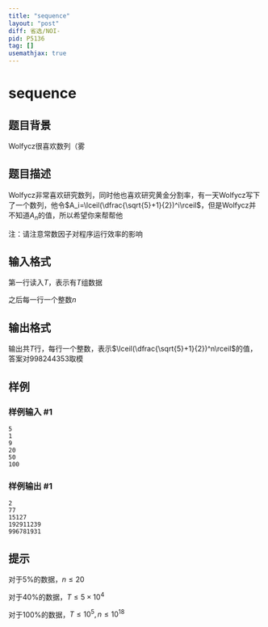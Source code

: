 ```yaml
---
title: "sequence"
layout: "post"
diff: 省选/NOI-
pid: P5136
tag: []
usemathjax: true
---
```


# sequence
## 题目背景

Wolfycz很喜欢数列（雾
## 题目描述

Wolfycz非常喜欢研究数列，同时他也喜欢研究黄金分割率，有一天Wolfycz写下了一个数列，他令$A_i=\lceil(\dfrac{\sqrt{5}+1}{2})^i\rceil$，但是Wolfycz并不知道$A_n$的值，所以希望你来帮帮他

注：请注意常数因子对程序运行效率的影响
## 输入格式

第一行读入$T$，表示有$T$组数据

之后每一行一个整数$n$
## 输出格式

输出共$T$行，每行一个整数，表示$\lceil(\dfrac{\sqrt{5}+1}{2})^n\rceil$的值，答案对998244353取模
## 样例

### 样例输入 #1
```
5
1
9
20
50
100
```
### 样例输出 #1
```
2
77
15127
192911239
996781931
```
## 提示

对于$5\%$的数据，$n\leqslant 20$

对于$40\%$的数据，$T\leqslant 5×10^4$

对于$100\%$的数据，$T\leqslant 10^5,n\leqslant 10^{18}$
